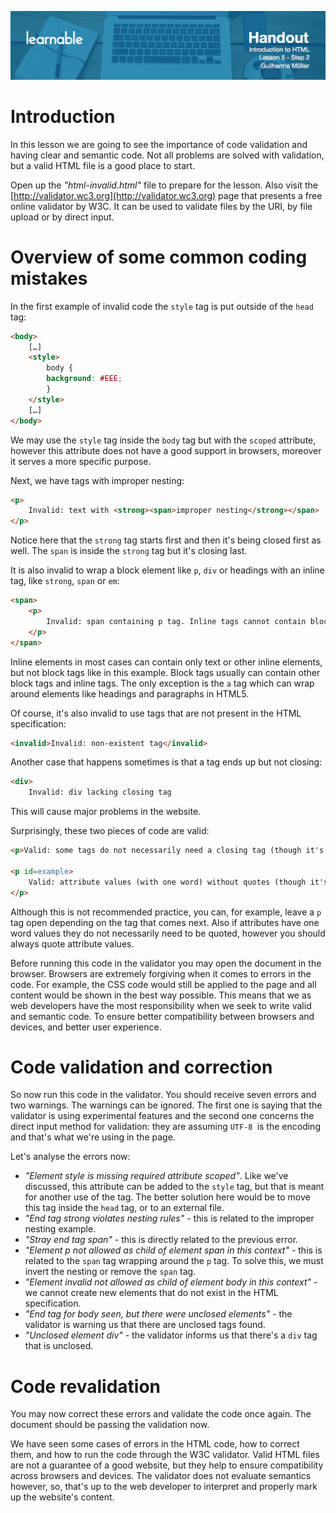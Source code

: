 ![](headers/head5.2.jpg)
# Introduction

In this lesson we are going to see the importance of code validation and having clear and semantic code. Not all problems are solved with validation, but a valid HTML file is a good place to start.

Open up the *"html-invalid.html"* file to prepare for the lesson. Also visit the [http://validator.wc3.org](http://validator.wc3.org) page that presents a free online validator by W3C. It can be used to validate files by the URI, by file upload or by direct input.

# Overview of some common coding mistakes

In the first example of invalid code the `style` tag is put outside of the `head` tag:

```html
<body>
	[…] 
	<style>
		body {
		background: #EEE;
		}
	</style>
	[…] 
</body>
```

We may use the `style` tag inside the `body` tag but with the `scoped` attribute, however this attribute does not have a good support in browsers, moreover it serves a more specific purpose.

Next, we have tags with improper nesting:

```html
<p>
	Invalid: text with <strong><span>improper nesting</strong></span>
</p>
```

Notice here that the `strong` tag starts first and then it's being closed first as well. The `span` is inside the `strong` tag but it's closing last.

It is also invalid to wrap a block element like `p`, `div` or headings with an inline tag, like `strong`, `span` or `em`:

```html
<span>
	<p>
		Invalid: span containing p tag. Inline tags cannot contain block tags (except the <code>a</code> tag). Inline tags include <code>span</code>, <code>em</code>, <code>strong</code>. Block tags include <code>div</code>, <code>section</code> (and all other structural tags), <code>h1</code> to <code>h6</code> and lists (<code>ul</code>, <code>ol</code>).
	</p>
</span>
```

Inline elements in most cases can contain only text or other inline elements, but not block tags like in this example. Block tags usually can contain other block tags and inline tags. The only exception is the `a` tag which can wrap around elements like headings and paragraphs in HTML5.

Of course, it's also invalid to use tags that are not present in the HTML specification:

```html
<invalid>Invalid: non-existent tag</invalid>
```

Another case that happens sometimes is that a tag ends up but not closing:

```html
<div>
	Invalid: div lacking closing tag
```

This will cause major problems in the website.

Surprisingly, these two pieces of code are valid:

```html
<p>Valid: some tags do not necessarily need a closing tag (though it's best practice to close all tags). These tags include <code>p</code> and <code>li</code>.

<p id=example>
	Valid: attribute values (with one word) without quotes (though it's best practice to quote all attributes).
</p>
```

Although this is not recommended practice, you can, for example, leave a `p` tag open depending on the tag that comes next. Also if attributes have one word values they do not necessarily need to be quoted, however you should always quote attribute values.

Before running this code in the validator you may open the document in the browser. Browsers are extremely forgiving when it comes to errors in the code. For example, the CSS code would still be applied to the page and all content would be shown in the best way possible. This means that we as web developers have the most responsibility when we seek to write valid and semantic code. To ensure better compatibility between browsers and devices, and better user experience.

# Code validation and correction

So now run this code in the validator. You should receive seven errors and two warnings. The warnings can be ignored. The first one is saying that the validator is using experimental features and the second one concerns the direct input method for validation: they are assuming `UTF-8 `is the encoding and that's what we're using in the page.

Let's analyse the errors now:

* *"Element style is missing required attribute scoped"*. Like we've discussed, this attribute can be added to the `style` tag, but that is meant for another use of the tag. The better solution here would be to move this tag inside the `head` tag, or to an external file.
* *"End tag strong violates nesting rules"* - this is related to the improper nesting example.
* *"Stray end tag span"* - this is directly related to the previous error.
* *"Element p not allowed as child of element span in this context"* - this is related to the `span` tag wrapping around the `p` tag. To solve this, we must invert the nesting or remove the `span` tag.
* *"Element invalid not allowed as child of element body in this context"* - we cannot create new elements that do not exist in the HTML specification.
* *"End tag for body seen, but there were unclosed elements"* - the validator is warning us that there are unclosed tags found.
* *"Unclosed element div"* - the validator informs us that there's a `div` tag that is unclosed.

# Code revalidation

You may now correct these errors and validate the code once again. The document should be passing the validation now.

We have seen some cases of errors in the HTML code, how to correct them, and how to run the code through the W3C validator. Valid HTML files are not a guarantee of a good website, but they help to ensure compatibility across browsers and devices. The validator does not evaluate semantics however, so, that's up to the web developer to interpret and properly mark up the website's content.
